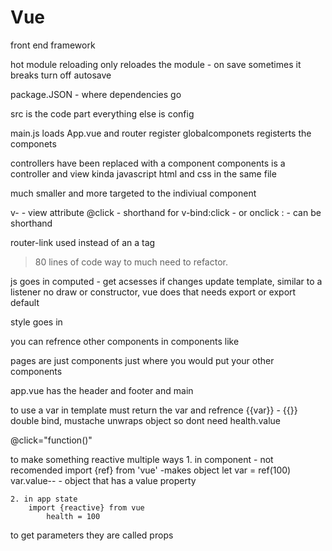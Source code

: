 # Vue

front end framework

hot module reloading only reloades the module - on save
sometimes it breaks
turn off autosave


package.JSON - where dependencies go

src is the code part everything else is config

main.js loads App.vue and router
register globalcomponets registerts the componets 

controllers have been replaced with a component 
components is a controller and view kinda
javascript html and css in the same file

much smaller and more targeted to the indiviual component

v-    - view attribute
@click - shorthand for v-bind:click - or onclick
: - can be shorthand

router-link used instead of an a tag

>80 lines of code way to much need to refactor.

js goes in <script></script>
    computed - get acsesses if changes update template, similar to a listener
    no draw or constructor, vue does that
    needs export or export default


style goes in <style></style>

you can refrence other components in components like
<component/>

pages are just components just where you would put your other components

app.vue has the header and footer and main


to use a var in template
must return the var and refrence {{var}}  - {{}} double bind, mustache unwraps object so dont need health.value

@click="function()"

to make something reactive multiple ways
    1. in component - not recomended
        import {ref} from 'vue'    -makes object
            let var = ref(100)
            var.value--  - object that has a value property

    2. in app state
        import {reactive} from vue
            health = 100
to get parameters they are called props
            



